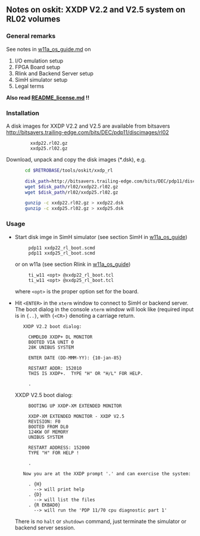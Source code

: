 ## Notes on oskit: XXDP V2.2 and V2.5 system on RL02 volumes

### General remarks

See notes in [w11a_os_guide.md](../../../doc/w11a_os_guide.md) on
  1. I/O emulation setup
  2. FPGA Board setup
  3. Rlink and Backend Server setup
  4. SimH simulator setup
  5. Legal terms

**Also read [README_license.md](README_license.md) !!**

### Installation
A disk images for XXDP V2.2 and V2.5 are available from bitsavers  
http://bitsavers.trailing-edge.com/bits/DEC/pdp11/discimages/rl02
```
         xxdp22.rl02.gz
         xxdp25.rl02.gz
```

Download, unpack and copy the disk images (*.dsk), e.g.
```bash
       cd $RETROBASE/tools/oskit/xxdp_rl

       disk_path=http://bitsavers.trailing-edge.com/bits/DEC/pdp11/discimages
       wget $disk_path/rl02/xxdp22.rl02.gz
       wget $disk_path/rl02/xxdp25.rl02.gz

       gunzip -c xxdp22.rl02.gz > xxdp22.dsk
       gunzip -c xxdp25.rl02.gz > xxdp25.dsk
```

### Usage

- Start disk imge in SimH simulator (see section SimH in
  [w11a_os_guide](../../../doc/w11a_os_guide.md#user-content-simh))
  ```
       pdp11 xxdp22_rl_boot.scmd
       pdp11 xxdp25_rl_boot.scmd
  ```

  or on w11a (see section Rlink in
  [w11a_os_guide](../../../doc/w11a_os_guide.md#user-content-rlink))
  ```
       ti_w11 <opt> @xxdp22_rl_boot.tcl
       ti_w11 <opt> @xxdp25_rl_boot.tcl
  ```

  where `<opt>` is the proper option set for the board.

- Hit `<ENTER>` in the `xterm` window to connect to SimH or backend server.
  The boot dialog in the console `xterm` window will look like
  (required input is in `{..}`, with `{<CR>}` denoting a carriage return.
  ```
     XXDP V2.2 boot dialog:

       CHMDLD0 XXDP+ DL MONITOR
       BOOTED VIA UNIT 0
       28K UNIBUS SYSTEM

       ENTER DATE (DD-MMM-YY): {10-jan-85}

       RESTART ADDR: 152010
       THIS IS XXDP+.  TYPE "H" OR "H/L" FOR HELP.

       .
  ```

  XXDP V2.5 boot dialog:
  ```
       BOOTING UP XXDP-XM EXTENDED MONITOR

       XXDP-XM EXTENDED MONITOR - XXDP V2.5
       REVISION: F0
       BOOTED FROM DL0
       124KW OF MEMORY
       UNIBUS SYSTEM

       RESTART ADDRESS: 152000
       TYPE "H" FOR HELP !

       .

     Now you are at the XXDP prompt '.' and can exercise the system:
     
       . {H}
         --> will print help
       . {D}
         --> will list the files
       . {R EKBAD0}
         --> will run the 'PDP 11/70 cpu diagnostic part 1'
  ```

  There is no `halt` or `shutdown` command, just terminate the 
  simulator or backend server session.
